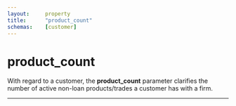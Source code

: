 ```yaml
---
layout:		property
title:		"product_count"
schemas:	[customer]
---
```


# product_count
With regard to a customer, the **product_count** parameter clarifies the number of active non-loan products/trades a customer has with a firm.

---
